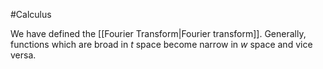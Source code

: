#Calculus 

We have defined the [[Fourier Transform|Fourier transform]]. Generally, functions which are broad in $t$ space become narrow in $w$ space and vice versa.
